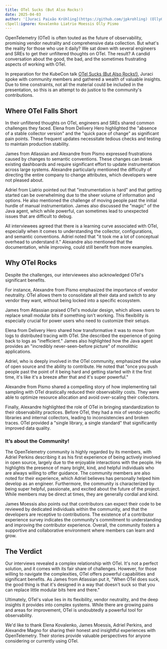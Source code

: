 ```yaml
---
title: OTel Sucks (But Also Rocks!)
date: 2025-04-03
author: '[Juraci Paixão Kröhling](https://github.com/jpkrohling) (OllyGarden)'
cSpell:ignore: Kovalenko Liatrio Moessis Olly Pismo
---
```


OpenTelemetry (OTel) is often touted as the future of observability, promising
vendor neutrality and comprehensive data collection. But what's the reality for
those who use it daily? We sat down with several engineers and SREs to get their
unfiltered thoughts on OTel. The result? A candid conversation about the good,
the bad, and the sometimes frustrating aspects of working with OTel.

In preparation for the KubeCon talk
[OTel Sucks (But Also Rocks!)](https://sched.co/1txHm), Juraci spoke with
community members and gathered a wealth of valuable insights. Due to time
constraints, not all the material could be included in the presentation, so this
is an attempt to do justice to the community's contributions.

## Where OTel Falls Short

In their unfiltered thoughts on OTel, engineers and SREs shared common
challenges they faced. Elena from Delivery Hero highlighted the "absence of a
stable collector version" and the "quick pace of change" as significant pain
points. These frequent updates necessitate tedious checks and testing to
maintain production stability.

James from Atlassian and Alexandre from Pismo expressed frustrations caused by
changes to semantic conventions. These changes can break existing dashboards and
require significant effort to update instrumentation across large systems.
Alexandre particularly mentioned the difficulty of directing the entire company
to change attributes, which developers were not pleased about.

Adriel from Liatrio pointed out that "instrumentation is hard" and that getting
started can be overwhelming due to the sheer volume of information and options.
He also mentioned the challenge of moving people past the initial hurdle of
manual instrumentation. James also discussed the "magic" of the Java agent,
which while powerful, can sometimes lead to unexpected issues that are difficult
to debug.

All interviewees agreed that there is a learning curve associated with OTel,
especially when it comes to understanding the collector, configurations, and
semantic conventions. Adriel noted that "it took me a lot of conceptual overhead
to understand it." Alexandre also mentioned that the documentation, while
improving, could still benefit from more examples.

## Why OTel Rocks

Despite the challenges, our interviewees also acknowledged OTel's significant
benefits.

For instance, Alexandre from Pismo emphasized the importance of vendor
neutrality. OTel allows them to consolidate all their data and switch to any
vendor they want, without being locked into a specific ecosystem.

James from Atlassian praised OTel's modular design, which allows users to
replace small modular bits if something isn't working. This flexibility is
especially crucial for power users who need to customize their setups.

Elena from Delivery Hero shared how transformative it was to move from logs to
distributed tracing with OTel. She described the experience of going back to
logs as "inefficient." James also highlighted how the Java agent provides an
"incredibly never-seen-before picture" of monolithic applications.

Adriel, who is deeply involved in the OTel community, emphasized the value of
open source and the ability to contribute. He noted that "once you push people
past the point of it being hard and getting started with it the first time, it's
like it's a breeze after that and it's super powerful."

Alexandre from Pismo shared a compelling story of how implementing tail sampling
with OTel drastically reduced their observability costs. They were able to
optimize resource allocation and avoid over-scaling their collectors.

Finally, Alexandre highlighted the role of OTel in bringing standardization to
their observability practices. Before OTel, they had a mix of vendor-specific
libraries and internal collectors, leading to inconsistencies and broken traces.
OTel provided a "single library, a single standard" that significantly improved
data quality.

### It’s about the Community!

The OpenTelemetry community is highly regarded by its members, with Adriel
Perkins describing it as his first experience of being actively involved in open
source, largely due to the enjoyable interactions with the people. He highlights
the presence of many bright, kind, and helpful individuals who are always
willing to offer guidance. The community members are also noted for their
experience, which Adriel believes has personally helped him develop as an
engineer. Furthermore, the community is characterized by being super helpful,
passionate, and excited about the future of the project. While members may be
direct at times, they are generally cordial and kind.

James Moessis also points out that contributors can expect their code to be
reviewed by dedicated individuals within the community, and that the developers
are receptive to contributions. The existence of a contributor experience survey
indicates the community's commitment to understanding and improving the
contributor experience. Overall, the community fosters a supportive and
collaborative environment where members can learn and grow.

## The Verdict

Our interviews revealed a complex relationship with OTel. It's not a perfect
solution, and it comes with its fair share of challenges. However, for those
willing to navigate the complexities, OTel offers powerful capabilities and
significant benefits. As James from Atlassian put it, "When OTel does suck, the
good thing is that it's designed in a way that doesn't suck so that you can
replace little modular bits here and there."

Ultimately, OTel's value lies in its flexibility, vendor neutrality, and the
deep insights it provides into complex systems. While there are growing pains
and areas for improvement, OTel is undoubtedly a powerful tool for
observability.

We'd like to thank Elena Kovalenko, James Moessis, Adriel Perkins, and Alexandre
Magno for sharing their honest and insightful experiences with OpenTelemetry.
Their stories provide valuable perspectives for anyone considering or currently
using OTel.
